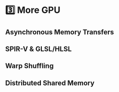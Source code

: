 # 3️⃣ More GPU

## Asynchronous Memory Transfers

## SPIR-V & GLSL/HLSL

## Warp Shuffling

## Distributed Shared Memory
